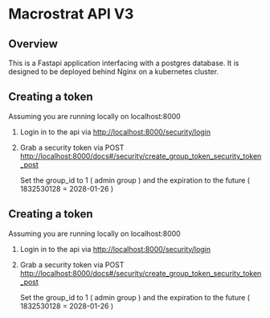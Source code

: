 # Macrostrat API V3

## Overview

This is a Fastapi application interfacing with a postgres database. It is designed to be deployed behind 
Nginx on a kubernetes cluster.

## Creating a token

Assuming you are running locally on localhost:8000

1. Login in to the api via [http://localhost:8000/security/login](http://localhost:8000/security/login)

2. Grab a security token via POST [http://localhost:8000/docs#/security/create_group_token_security_token_post](http://localhost:8000/docs#/security/create_group_token_security_token_post)

    Set the group_id to 1 ( admin group ) and the expiration to the future ( 1832530128 = 2028-01-26 )

## Creating a token

Assuming you are running locally on localhost:8000

1. Login in to the api via [http://localhost:8000/security/login](http://localhost:8000/security/login)

2. Grab a security token via POST [http://localhost:8000/docs#/security/create_group_token_security_token_post](http://localhost:8000/docs#/security/create_group_token_security_token_post)

    Set the group_id to 1 ( admin group ) and the expiration to the future ( 1832530128 = 2028-01-26 )